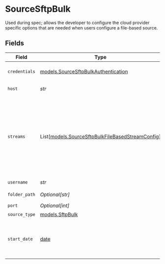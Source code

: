 # SourceSftpBulk

Used during spec; allows the developer to configure the cloud provider specific options
that are needed when users configure a file-based source.


## Fields

| Field                                                                                                                                                                                                                                                                                                                                              | Type                                                                                                                                                                                                                                                                                                                                               | Required                                                                                                                                                                                                                                                                                                                                           | Description                                                                                                                                                                                                                                                                                                                                        | Example                                                                                                                                                                                                                                                                                                                                            |
| -------------------------------------------------------------------------------------------------------------------------------------------------------------------------------------------------------------------------------------------------------------------------------------------------------------------------------------------------- | -------------------------------------------------------------------------------------------------------------------------------------------------------------------------------------------------------------------------------------------------------------------------------------------------------------------------------------------------- | -------------------------------------------------------------------------------------------------------------------------------------------------------------------------------------------------------------------------------------------------------------------------------------------------------------------------------------------------- | -------------------------------------------------------------------------------------------------------------------------------------------------------------------------------------------------------------------------------------------------------------------------------------------------------------------------------------------------- | -------------------------------------------------------------------------------------------------------------------------------------------------------------------------------------------------------------------------------------------------------------------------------------------------------------------------------------------------- |
| `credentials`                                                                                                                                                                                                                                                                                                                                      | [models.SourceSftpBulkAuthentication](../models/sourcesftpbulkauthentication.md)                                                                                                                                                                                                                                                                   | :heavy_check_mark:                                                                                                                                                                                                                                                                                                                                 | Credentials for connecting to the SFTP Server                                                                                                                                                                                                                                                                                                      |                                                                                                                                                                                                                                                                                                                                                    |
| `host`                                                                                                                                                                                                                                                                                                                                             | *str*                                                                                                                                                                                                                                                                                                                                              | :heavy_check_mark:                                                                                                                                                                                                                                                                                                                                 | The server host address                                                                                                                                                                                                                                                                                                                            | www.host.com                                                                                                                                                                                                                                                                                                                                       |
| `streams`                                                                                                                                                                                                                                                                                                                                          | List[[models.SourceSftpBulkFileBasedStreamConfig](../models/sourcesftpbulkfilebasedstreamconfig.md)]                                                                                                                                                                                                                                               | :heavy_check_mark:                                                                                                                                                                                                                                                                                                                                 | Each instance of this configuration defines a <a href="https://docs.airbyte.com/cloud/core-concepts#stream">stream</a>. Use this to define which files belong in the stream, their format, and how they should be parsed and validated. When sending data to warehouse destination such as Snowflake or BigQuery, each stream is a separate table. |                                                                                                                                                                                                                                                                                                                                                    |
| `username`                                                                                                                                                                                                                                                                                                                                         | *str*                                                                                                                                                                                                                                                                                                                                              | :heavy_check_mark:                                                                                                                                                                                                                                                                                                                                 | The server user                                                                                                                                                                                                                                                                                                                                    |                                                                                                                                                                                                                                                                                                                                                    |
| `folder_path`                                                                                                                                                                                                                                                                                                                                      | *Optional[str]*                                                                                                                                                                                                                                                                                                                                    | :heavy_minus_sign:                                                                                                                                                                                                                                                                                                                                 | The directory to search files for sync                                                                                                                                                                                                                                                                                                             | /logs/2022                                                                                                                                                                                                                                                                                                                                         |
| `port`                                                                                                                                                                                                                                                                                                                                             | *Optional[int]*                                                                                                                                                                                                                                                                                                                                    | :heavy_minus_sign:                                                                                                                                                                                                                                                                                                                                 | The server port                                                                                                                                                                                                                                                                                                                                    | 22                                                                                                                                                                                                                                                                                                                                                 |
| `source_type`                                                                                                                                                                                                                                                                                                                                      | [models.SftpBulk](../models/sftpbulk.md)                                                                                                                                                                                                                                                                                                           | :heavy_check_mark:                                                                                                                                                                                                                                                                                                                                 | N/A                                                                                                                                                                                                                                                                                                                                                |                                                                                                                                                                                                                                                                                                                                                    |
| `start_date`                                                                                                                                                                                                                                                                                                                                       | [date](https://docs.python.org/3/library/datetime.html#date-objects)                                                                                                                                                                                                                                                                               | :heavy_minus_sign:                                                                                                                                                                                                                                                                                                                                 | UTC date and time in the format 2017-01-25T00:00:00.000000Z. Any file modified before this date will not be replicated.                                                                                                                                                                                                                            | 2021-01-01T00:00:00.000000Z                                                                                                                                                                                                                                                                                                                        |
